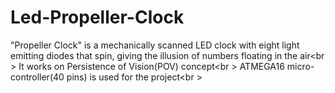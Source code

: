 # Led-Propeller-Clock

"Propeller Clock" is a mechanically scanned LED clock with eight light emitting diodes that spin, giving the illusion of numbers floating in the air<br \>
It works on Persistence of Vision(POV) concept<br \>
ATMEGA16 micro-controller(40 pins) is used for the project<br \>

